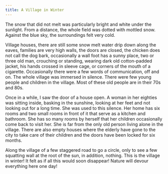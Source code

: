 ```yaml
---
title: A Village in Winter
---
```

The snow that did not melt was particularly bright and white under the sunlight. From a distance, the whole field was dotted with mottled snow. Against the blue sky, the surroundings felt very cold.

Village houses, there are still some snow melt water drip down along the eaves, families are very high walls, the doors are closed, the chicken does not call the dog bark, occasionally a wall foot has a sunny place, two or three old man, crouching or standing, wearing dark old cotton-padded jacket, his hands crossed in sleeve cage, or corners of the mouth of a cigarette. Occasionally there were a few words of communication, off and on. The whole village was immersed in silence. There were few young people and children in the village. Most of these old people are in their 70s and 80s.

Once in a while, I saw the door of a house open. A woman in her eighties was sitting inside, basking in the sunshine, looking at her feet and not looking out for a long time. She was used to this silence. Her home has six rooms and two small rooms in front of it that serve as a kitchen and bathroom. She has so many rooms by herself that her children occasionally come back to visit her. She is far from the only old person living alone in the village. There are also empty houses where the elderly have gone to the city to take care of their children and the doors have been locked for six months.

Along the village of a few staggered road to go a circle, only to see a few squatting wall at the root of the sun, in addition, nothing. This is the village in winter! It felt as if all this would soon disappear! Nature will devour everything here one day!
